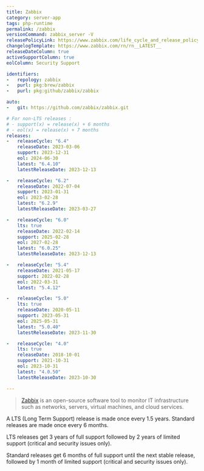 ```yaml
---
title: Zabbix
category: server-app
tags: php-runtime
permalink: /zabbix
versionCommand: zabbix_server -V
releasePolicyLink: https://www.zabbix.com/life_cycle_and_release_policy
changelogTemplate: https://www.zabbix.com/rn/rn__LATEST__
releaseDateColumn: true
activeSupportColumn: true
eolColumn: Security Support

identifiers:
-   repology: zabbix
-   purl: pkg:brew/zabbix
-   purl: pkg:github/zabbix/zabbix

auto:
-   git: https://github.com/zabbix/zabbix.git

# For non-LTS releases :
# - support(x) = release(x) + 6 months
# - eol(x) = release(x) + 7 months
releases:
-   releaseCycle: "6.4"
    releaseDate: 2023-03-06
    support: 2023-12-31
    eol: 2024-06-30
    latest: "6.4.10"
    latestReleaseDate: 2023-12-13

-   releaseCycle: "6.2"
    releaseDate: 2022-07-04
    support: 2023-01-31
    eol: 2023-02-28
    latest: "6.2.9"
    latestReleaseDate: 2023-03-27

-   releaseCycle: "6.0"
    lts: true
    releaseDate: 2022-02-14
    support: 2025-02-28
    eol: 2027-02-28
    latest: "6.0.25"
    latestReleaseDate: 2023-12-13

-   releaseCycle: "5.4"
    releaseDate: 2021-05-17
    support: 2022-02-28
    eol: 2022-03-31
    latest: "5.4.12"

-   releaseCycle: "5.0"
    lts: true
    releaseDate: 2020-05-11
    support: 2023-05-31
    eol: 2025-05-31
    latest: "5.0.40"
    latestReleaseDate: 2023-11-30

-   releaseCycle: "4.0"
    lts: true
    releaseDate: 2018-10-01
    support: 2021-10-31
    eol: 2023-10-31
    latest: "4.0.50"
    latestReleaseDate: 2023-10-30

---
```


> [Zabbix](https://www.zabbix.com/) is an open-source software tool to monitor IT infrastructure
> such as networks, servers, virtual machines, and cloud services.

A LTS (Long Term Support) release is made once every 1.5 years. Standard releases are made once
every 6 months.

LTS releases get 3 years of full support followed by 2 years of limited support (critical and
security issues only).

Standard releases get 6 months of full support until the next stable release, followed by 1 month of
limited support (critical and security issues only).
